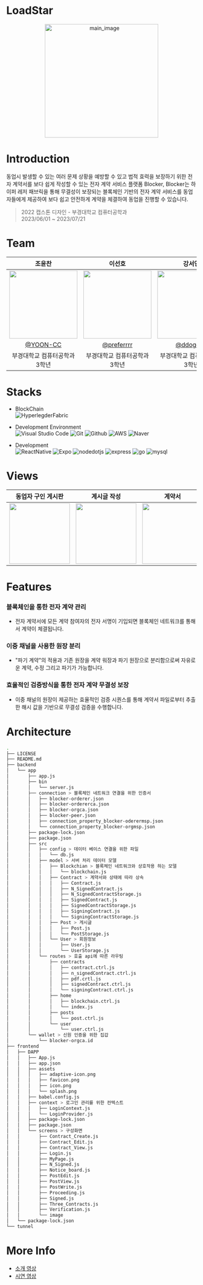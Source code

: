 # LoadStar
<div align="center">
<img height="300" alt="main_image" src="https://github.com/YOON-CC/loadstar/assets/87313979/fd992d33-447e-4da0-8b7c-cd434614d9d1" >

</div>

# Introduction
동업시 발생할 수 있는 여러 문제 상황을 예방할 수 있고 법적 효력을 보장하기 위한 전자 계약서를 보다 쉽게 작성할 수 있는 전자 계약 서비스 플랫폼 Blocker, Blocker는 하이퍼 레저 패브릭을 통해 무결성이 보장되는 블록체인 기반의 전자 계약 서비스를 동업자들에게 제공하여 보다 쉽고 안전하게 계약을 체결하여 동업을 진행할 수 있습니다. 
> 2022 캡스톤 디자인 - 부경대학교 컴퓨터공학과 <br>
> 2023/06/01 ~ 2023/07/21

# Team

|조윤찬|이선호|강서연|
|:---:|:---:|:---:|
|<img width="180px" src="https://avatars.githubusercontent.com/u/87313979?v=4"/>|<img width="180px" src="https://avatars.githubusercontent.com/u/99793526?v=4" /> |<img width="180px" src="https://avatars.githubusercontent.com/u/101854418?v=4"/>|
|[@YOON-CC](https://github.com/YOON-CC)|[@preferrrr](https://github.com/preferrrr)|[@ddogong](https://github.com/ddogong)|
|부경대학교 컴퓨터공학과  3학년| 부경대학교 컴퓨터공학과  3학년 | 부경대학교 컴퓨터공학과  3학년 |

# Stacks
* BlockChain <br>
![HyperlegderFabric](https://img.shields.io/badge/hyperledger&nbsp;fabric-2F3134?style=for-the-badge&logo=hyperledger&logoColor=white)

* Development Environment  <br>
![Visual Studio Code](https://img.shields.io/badge/Visual%20Studio%20Code-007ACC?style=for-the-badge&logo=Visual%20Studio%20Code&logoColor=white)
![Git](https://img.shields.io/badge/Git-F05032?style=for-the-badge&logo=Git&logoColor=white)
![Github](https://img.shields.io/badge/GitHub-181717?style=for-the-badge&logo=GitHub&logoColor=white)
![AWS](https://img.shields.io/badge/amazonec2-FF9900?style=for-the-badge&logo=amazonec2&logoColor=white)
![Naver](https://img.shields.io/badge/naver&nbsp;cloud-03C75A?style=for-the-badge&logo=naver&logoColor=white)     

* Development <br>
![ReactNative](https://img.shields.io/badge/react&nbsp;native-61DAFB?style=for-the-badge&logo=react&logoColor=white)
![Expo](https://img.shields.io/badge/expo-000020?style=for-the-badge&logo=expo&logoColor=white)
![nodedotjs](https://img.shields.io/badge/node.js-339933?style=for-the-badge&logo=nodedotjs&logoColor=white)
![express](https://img.shields.io/badge/express-000000?style=for-the-badge&logo=express&logoColor=white)
![go](https://img.shields.io/badge/go-00ADD8?style=for-the-badge&logo=go&logoColor=white)
![mysql](https://img.shields.io/badge/mysql-4479A1?style=for-the-badge&logo=mysql&logoColor=white)
# Views
|동업자 구인 게시판|계시글 작성|계약서|계약서 목록|검증|
|:---:|:---:|:---:|:---:|:---:|
|<img width="160px" src="https://github.com/ho-sick99/blocker_ver2/assets/88191538/2da1f4a7-2385-4e63-b9f3-852f4a46fa32" />|<img width="160px" src="https://github.com/ho-sick99/blocker_ver2/assets/88191538/b479951e-ac37-46b4-99c8-d1ef973132aa"/>|<img width="160px" src="https://github.com/ho-sick99/blocker_ver2/assets/88191538/d8bc9e34-e438-4402-aa51-55df27fe4e34"/>|<img width="160px" src="https://github.com/ho-sick99/blocker_ver2/assets/88191538/c434aab5-1d5b-4151-be0d-ee6eb1defe90"/>|<img width="160px" src="https://github.com/ho-sick99/blocker_ver2/assets/88191538/c423c471-3522-4c31-b2d9-c0562a6ff273"/>|

# Features
### 블록체인을 통한 전자 계약 관리 <br>
  * 전자 계약서에 모든 계약 참여자의 전자 서명이 기입되면 블록체인 네트워크를 통해서 계약이 체결됩니다. <br>
### 이중 채널을 사용한 원장 분리 <br>
  * "파기 계약"의 적용과 기존 원장을 계약 워장과 파기 원장으로 분리함으로써 자유로운 계약, 수정 그리고 파기가 가능합니다. <br>
### 효율적인 검증방식을 통한 전자 계약 무결성 보장 <br>
  * 이중 채널의 원장이 제공하는 효율적인 검증 시퀀스를 통해 계약서 파일로부터 추출한 해시 값을 기반으로 무결성 검증을 수행합니다. <br>
# Architecture
```bash
.
├── LICENSE
├── README.md
├── backend
│   └── app
│       ├── app.js
│       ├── bin
│       │   └── server.js
│       ├── connection > 블록체인 네트워크 연결을 위한 인증서 
│       │   ├── blocker-orderer.json
│       │   ├── blocker-ordererca.json
│       │   ├── blocker-orgca.json
│       │   ├── blocker-peer.json
│       │   ├── connection_property_blocker-oderermsp.json
│       │   └── connection_property_blocker-orgmsp.json
│       ├── package-lock.json
│       ├── package.json
│       ├── src
│       │   ├── config > 데이터 베이스 연결을 위한 파일 
│       │   │   └── db.js
│       │   ├── model > 서버 처리 데이터 모델 
│       │   │   ├── Blockchian > 블록체인 네트워크와 상호작용 하는 모델 
│       │   │   │   └── blockchain.js
│       │   │   ├── Contract > 계약서와 상태에 따라 상속
│       │   │   │   ├── Contract.js
│       │   │   │   ├── N_SignedContract.js
│       │   │   │   ├── N_SignedContractStorage.js
│       │   │   │   ├── SignedContract.js
│       │   │   │   ├── SignedContractStorage.js
│       │   │   │   ├── SigningContract.js
│       │   │   │   └── SigningContractStorage.js
│       │   │   ├── Post > 게시글
│       │   │   │   ├── Post.js
│       │   │   │   └── PostStorage.js
│       │   │   └── User > 회원정보
│       │   │       ├── User.js
│       │   │       └── UserStorage.js
│       │   └── routes > 호출 api에 따른 라우팅 
│       │       ├── contracts
│       │       │   ├── contract.ctrl.js
│       │       │   ├── n_signedContract.ctrl.js
│       │       │   ├── pdf.crtl.js
│       │       │   ├── signedContract.ctrl.js
│       │       │   └── signingContract.ctrl.js
│       │       ├── home
│       │       │   ├── blockchain.ctrl.js
│       │       │   └── index.js
│       │       ├── posts
│       │       │   └── post.ctrl.js
│       │       └── user
│       │           └── user.ctrl.js
│       └── wallet > 신원 인증을 위한 집갑 
│           └── blocker-orgca.id
├── frontend
│   ├── DAPP
│   │   ├── App.js
│   │   ├── app.json
│   │   ├── assets
│   │   │   ├── adaptive-icon.png
│   │   │   ├── favicon.png
│   │   │   ├── icon.png
│   │   │   └── splash.png
│   │   ├── babel.config.js
│   │   ├── context > 로그인 관리를 위한 컨텍스트 
│   │   │   ├── LoginContext.js
│   │   │   └── LoginProvider.js
│   │   ├── package-lock.json
│   │   ├── package.json
│   │   └── screens > 구성화면 
│   │       ├── Contract_Create.js
│   │       ├── Contract_Edit.js
│   │       ├── Contract_View.js
│   │       ├── Login.js
│   │       ├── MyPage.js
│   │       ├── N_Signed.js
│   │       ├── Notice_board.js
│   │       ├── PostEdit.js
│   │       ├── PostView.js
│   │       ├── PostWrite.js
│   │       ├── Proceeding.js
│   │       ├── Signed.js
│   │       ├── Three_Contracts.js
│   │       ├── Verification.js
│   │       └── image
│   └── package-lock.json
└── tunnel
```
# More Info
* <a href="https://www.youtube.com/watch?v=2heD-sxyetw">소개 영상</a>
* <a href="https://www.youtube.com/watch?v=BNjCRVq9Jmo">시연 영상</a>

